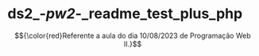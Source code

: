 # ds2_-_pw2_-_readme_test_plus_php
$${\color{red}Referente a aula do dia 10/08/2023 de Programação Web II.}$$
